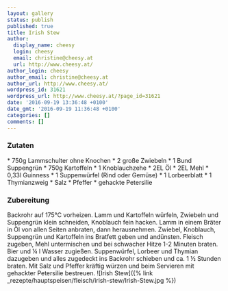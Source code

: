 ```yaml
---
layout: gallery
status: publish
published: true
title: Irish Stew
author:
  display_name: cheesy
  login: cheesy
  email: christine@cheesy.at
  url: http://www.cheesy.at/
author_login: cheesy
author_email: christine@cheesy.at
author_url: http://www.cheesy.at/
wordpress_id: 31621
wordpress_url: http://www.cheesy.at/?page_id=31621
date: '2016-09-19 13:36:48 +0100'
date_gmt: '2016-09-19 11:36:48 +0100'
categories: []
comments: []
---
```

### Zutaten
\* 750g Lammschulter ohne Knochen
\* 2 große Zwiebeln
\* 1 Bund Suppengrün
\* 750g Kartoffeln
\* 1 Knoblauchzehe
\* 2EL Öl
\* 2EL Mehl
\* 0,33l Guinness
\* 1 Suppenwürfel (Rind oder Gemüse)
\* 1 Lorbeerblatt
\* 1 Thymianzweig
\* Salz
\* Pfeffer
\* gehackte Petersilie
### Zubereitung
Backrohr auf 175°C vorheizen. Lamm und Kartoffeln würfeln, Zwiebeln und Suppengrün klein schneiden, Knoblauch fein hacken. Lamm in einem Bräter in Öl von allen Seiten anbraten, dann herausnehmen. Zwiebel, Knoblauch, Suppengrün und Kartoffeln ins Bratfett geben und andünsten. Fleisch zugeben, Mehl untermischen und bei schwacher Hitze 1-2 Minuten braten. Bier und ¼ l Wasser zugießen. Suppenwürfel, Lorbeer und Thymian dazugeben und alles zugedeckt ins Backrohr schieben und ca. 1 ½ Stunden braten. Mit Salz und Pfeffer kräftig würzen und beim Servieren mit gehackter Petersilie bestreuen.
![Irish Stew]({% link _rezepte/hauptspeisen/fleisch/irish-stew/Irish-Stew.jpg %})
